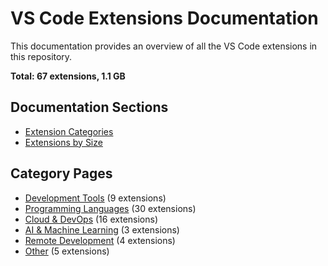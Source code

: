 # VS Code Extensions Documentation

This documentation provides an overview of all the VS Code extensions in this repository.

**Total: 67 extensions, 1.1 GB**

## Documentation Sections

* [Extension Categories](categories.md)
* [Extensions by Size](extensions_by_size.md)

## Category Pages

* [Development Tools](category_1.md) (9 extensions)
* [Programming Languages](category_2.md) (30 extensions)
* [Cloud & DevOps](category_3.md) (16 extensions)
* [AI & Machine Learning](category_4.md) (3 extensions)
* [Remote Development](category_5.md) (4 extensions)
* [Other](category_99.md) (5 extensions)
